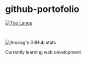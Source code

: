 # github-portofolio
[![Top Langs](https://github-readme-stats.vercel.app/api/top-langs/?username=naslinathmar&theme=jolly)](https://github.com/anuraghazra/github-readme-stats)

<br>

![Anurag's GitHub stats](https://github-readme-stats.vercel.app/api?username=naslinathmar&theme=jolly&show_icons=true)

Currently learning web development
